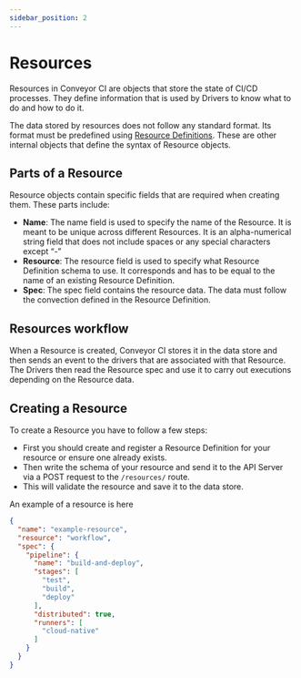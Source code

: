 ```yaml
---
sidebar_position: 2
---
```


# Resources

Resources in Conveyor CI are objects that store the state of CI/CD processes. They define information that is used by Drivers to know what to do and how to do it.

The data stored by resources does not follow any standard format. Its format must be predefined using [Resource Definitions](resource-definitions). These are other internal objects that define the syntax of Resource objects.

## Parts of a Resource

Resource objects contain specific fields that are required when creating them. These parts include:

- **Name**: The name field is used to specify the name of the Resource. It is meant to be unique across different Resources. It is an alpha-numerical string field that does not include spaces or any special characters except “-”
- **Resource**: The resource field is used to specify what Resource Definition schema to use. It corresponds and has to be equal to the name of an existing Resource Definition.
- **Spec**: The spec field contains the resource data. The data must follow the convection defined in the Resource Definition.

## Resources workflow

When a Resource is created, Conveyor CI stores it in the data store and then sends an event to the drivers that are associated with that Resource. The Drivers then read the Resource spec and use it to carry out executions depending on the Resource data.

## Creating a Resource

To create a Resource you have to follow a few steps:

- First you should create and register a Resource Definition for your resource or ensure one already exists.
- Then write the schema of your resource and send it to the API Server via a POST request to the `/resources/` route.
- This will validate the resource and save it to the data store.

An example of a resource is here

```json
{
  "name": "example-resource",
  "resource": "workflow",
  "spec": {
    "pipeline": {
      "name": "build-and-deploy",
      "stages": [
        "test",
        "build",
        "deploy"
      ],
      "distributed": true,
      "runners": [
        "cloud-native"
      ]
    }
  }
}
```
